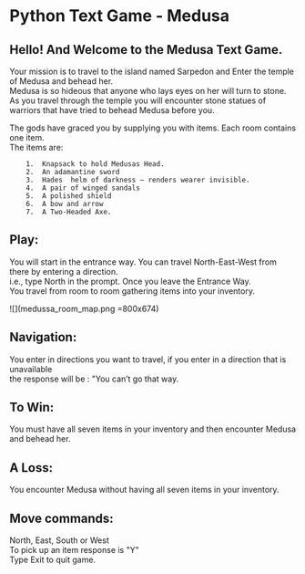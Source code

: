 # Python Text Game - Medusa


## Hello! And Welcome to the Medusa Text Game.  

Your mission is to travel to the island named Sarpedon and Enter the temple of Medusa and behead her.   
Medusa is so hideous that anyone who lays eyes on her will turn to stone.   
As you travel through the temple you will encounter stone statues of warriors that have tried to behead Medusa before you.   


The gods have graced you by supplying you with items. Each room contains one item.   
The items are:
   
        1.	Knapsack to hold Medusas Head.      
        2.	An adamantine sword      
        3.	Hades  helm of darkness – renders wearer invisible.      
        4.	A pair of winged sandals      
        5.	A polished shield      
        6.	A bow and arrow      
        7.	A Two-Headed Axe.      
          
## Play:

You will start in the entrance way. You can travel North-East-West from there by entering a direction.      
 i.e., type North in the prompt. Once you leave the Entrance Way.      
 You travel from room to room gathering items into your inventory.
 
 ![](medussa_room_map.png =800x674)
          
## Navigation:

You enter in directions you want to travel, if you enter in a direction that is unavailable      
the response will be : "You can’t go that way.      
           
## To Win:

You must have all seven items in your inventory and then encounter Medusa and behead her.      
          
## A Loss:

You encounter Medusa without having all seven items in your inventory.      
          
## Move commands:

North, East, South or West   
To pick up an item response is "Y"   
Type Exit to quit game.   

